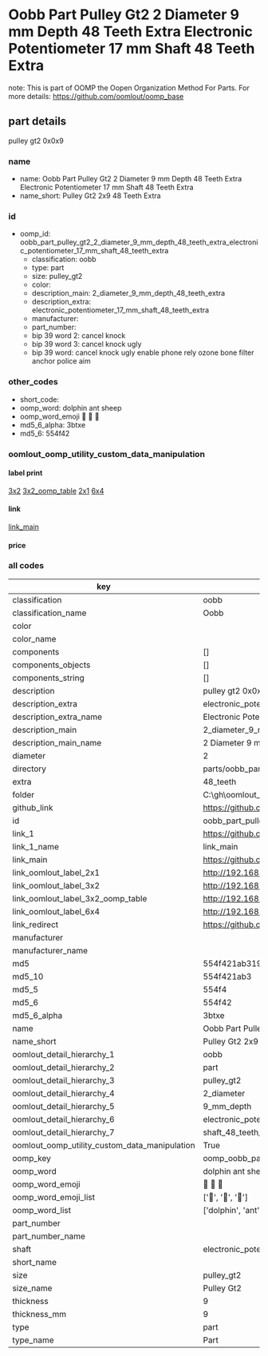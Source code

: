 # Oobb Part Pulley Gt2 2 Diameter 9 mm Depth 48 Teeth Extra Electronic Potentiometer 17 mm Shaft 48 Teeth Extra  

note: This is part of OOMP the Oopen Organization Method For Parts. For more details: https://github.com/oomlout/oomp_base

##  part details
  



pulley gt2 0x0x9



### name
* name: Oobb Part Pulley Gt2 2 Diameter 9 mm Depth 48 Teeth Extra Electronic Potentiometer 17 mm Shaft 48 Teeth Extra
* name_short: Pulley Gt2 2x9 48 Teeth Extra
### id
* oomp_id: oobb_part_pulley_gt2_2_diameter_9_mm_depth_48_teeth_extra_electronic_potentiometer_17_mm_shaft_48_teeth_extra
  * classification: oobb
  * type: part
  * size: pulley_gt2
  * color: 
  * description_main: 2_diameter_9_mm_depth_48_teeth_extra
  * description_extra: electronic_potentiometer_17_mm_shaft_48_teeth_extra
  * manufacturer: 
  * part_number: 
  * bip 39 word 2: cancel knock
  * bip 39 word 3: cancel knock ugly
  * bip 39 word: cancel knock ugly enable phone rely ozone bone filter anchor police aim

### other_codes
* short_code: 
* oomp_word: dolphin ant sheep
* oomp_word_emoji :dolphin: :ant: :sheep:
* md5_6_alpha: 3btxe
* md5_6: 554f42






### oomlout_oomp_utility_custom_data_manipulation
#### label print
[3x2](http://192.168.1.245:1112/?label=oomp%203btxe)
[3x2_oomp_table](http://192.168.1.108:1112/?label=oomp%203btxe)
[2x1](http://192.168.1.242:1112/?label=oomp%203btxe)
[6x4](http://192.168.1.55:1112/?label=oomp%203btxe)    

#### link

[link_main](https://github.com/oomlout/oomlout_oobb_version_4_generated_parts/tree/main/navigation_oomp/oobb/part/pulley_gt2/2_diameter_9_mm_depth_48_teeth_extra/electronic_potentiometer_17_mm_shaft_48_teeth_extra/part)                              

#### price







### all codes 
| key | value |  
| --- | --- |  
| classification | oobb |  
| classification_name | Oobb |  
| color |  |  
| color_name |  |  
| components | [] |  
| components_objects | [] |  
| components_string | [] |  
| description | pulley gt2 0x0x9 |  
| description_extra | electronic_potentiometer_17_mm_shaft_48_teeth_extra |  
| description_extra_name | Electronic Potentiometer 17 mm Shaft 48 Teeth Extra |  
| description_main | 2_diameter_9_mm_depth_48_teeth_extra |  
| description_main_name | 2 Diameter 9 mm Depth 48 Teeth Extra |  
| diameter | 2 |  
| directory | parts/oobb_part_pulley_gt2_2_diameter_9_mm_depth_48_teeth_extra_electronic_potentiometer_17_mm_shaft_48_teeth_extra |  
| extra | 48_teeth |  
| folder | C:\gh\oomlout_oobb_version_4_generated_parts\parts\oobb_part_pulley_gt2_2_diameter_9_mm_depth_48_teeth_extra_electronic_potentiometer_17_mm_shaft_48_teeth_extra |  
| github_link | https://github.com/oomlout/oomlout_oomp_part_src/tree/main/parts/oobb_part_pulley_gt2_2_diameter_9_mm_depth_48_teeth_extra_electronic_potentiometer_17_mm_shaft_48_teeth_extra |  
| id | oobb_part_pulley_gt2_2_diameter_9_mm_depth_48_teeth_extra_electronic_potentiometer_17_mm_shaft_48_teeth_extra |  
| link_1 | https://github.com/oomlout/oomlout_oobb_version_4_generated_parts/tree/main/navigation_oomp/oobb/part/pulley_gt2/2_diameter_9_mm_depth_48_teeth_extra/electronic_potentiometer_17_mm_shaft_48_teeth_extra/part |  
| link_1_name | link_main |  
| link_main | https://github.com/oomlout/oomlout_oobb_version_4_generated_parts/tree/main/navigation_oomp/oobb/part/pulley_gt2/2_diameter_9_mm_depth_48_teeth_extra/electronic_potentiometer_17_mm_shaft_48_teeth_extra/part |  
| link_oomlout_label_2x1 | http://192.168.1.242:1112/?label=oomp%203btxe |  
| link_oomlout_label_3x2 | http://192.168.1.245:1112/?label=oomp%203btxe |  
| link_oomlout_label_3x2_oomp_table | http://192.168.1.108:1112/?label=oomp%203btxe |  
| link_oomlout_label_6x4 | http://192.168.1.55:1112/?label=oomp%203btxe |  
| link_redirect | https://github.com/oomlout/oomlout_oobb_version_4_generated_parts/tree/main/parts/oobb_pulley_gt2_02_09_ex_48_teeth_sh_electronic_potentiometer_17_mm |  
| manufacturer |  |  
| manufacturer_name |  |  
| md5 | 554f421ab31953d2d5d1c495d81ef109 |  
| md5_10 | 554f421ab3 |  
| md5_5 | 554f4 |  
| md5_6 | 554f42 |  
| md5_6_alpha | 3btxe |  
| name | Oobb Part Pulley Gt2 2 Diameter 9 mm Depth 48 Teeth Extra Electronic Potentiometer 17 mm Shaft 48 Teeth Extra |  
| name_short | Pulley Gt2 2x9 48 Teeth Extra |  
| oomlout_detail_hierarchy_1 | oobb |  
| oomlout_detail_hierarchy_2 | part |  
| oomlout_detail_hierarchy_3 | pulley_gt2 |  
| oomlout_detail_hierarchy_4 | 2_diameter |  
| oomlout_detail_hierarchy_5 | 9_mm_depth |  
| oomlout_detail_hierarchy_6 | electronic_potentiometer_17_mm |  
| oomlout_detail_hierarchy_7 | shaft_48_teeth_extra |  
| oomlout_oomp_utility_custom_data_manipulation | True |  
| oomp_key | oomp_oobb_part_pulley_gt2_2_diameter_9_mm_depth_48_teeth_extra_electronic_potentiometer_17_mm_shaft_48_teeth_extra |  
| oomp_word | dolphin ant sheep |  
| oomp_word_emoji | :dolphin: :ant: :sheep: |  
| oomp_word_emoji_list | [':dolphin:', ':ant:', ':sheep:'] |  
| oomp_word_list | ['dolphin', 'ant', 'sheep'] |  
| part_number |  |  
| part_number_name |  |  
| shaft | electronic_potentiometer_17_mm |  
| short_name |  |  
| size | pulley_gt2 |  
| size_name | Pulley Gt2 |  
| thickness | 9 |  
| thickness_mm | 9 |  
| type | part |  
| type_name | Part |  
